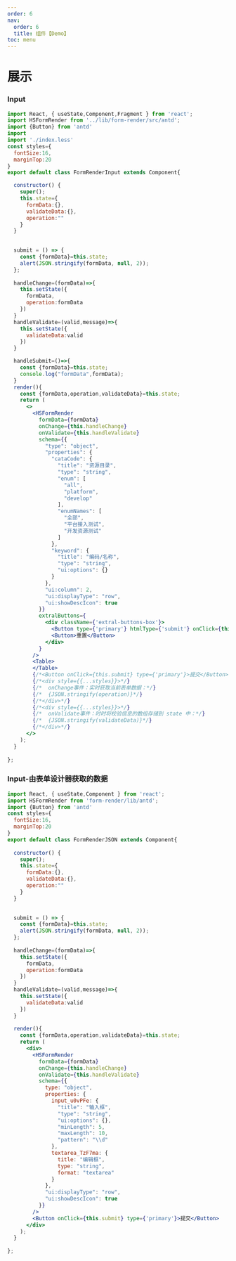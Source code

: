 ```yaml
---
order: 6
nav:
  order: 6
  title: 组件【Demo】
toc: menu
---
```


# 展示

[comment]: <> (## 开发)

[comment]: <> (这里是所有自定义组件的展示空间，需要开发自定义组件非常简易：)

[comment]: <> (1. 打开 github 仓库 /widgets/ 文件夹)

[comment]: <> (2. 复制一份 /widgets/template)

[comment]: <> (3. 修改代码、package.json 里的发布名称（注意发布名遵循 @form-render/xxx 的规范）)

[comment]: <> (4. 运行、测试 & 发布)

[comment]: <> (欢迎大家提交常用的自定义组件，让这个库变的更为丰富)

[comment]: <> (## 展示)

### Input

[comment]: <> (一个展示 hello world 文案的模板自定义组件)

```jsx
import React, { useState,Component,Fragment } from 'react';
import HSFormRender from '../lib/form-render/src/antd';
import {Button} from 'antd'
import 
import './index.less'
const styles={
  fontSize:16,
  marginTop:20
}
export default class FormRenderInput extends Component{

  constructor() {
    super();
    this.state={
      formData:{},
      validateData:{},
      operation:""
    }
  }
  

  submit = () => {
    const {formData}=this.state;
    alert(JSON.stringify(formData, null, 2));
  };
 
  handleChange=(formData)=>{
    this.setState({
      formData,
      operation:formData
    })
  }
  handleValidate=(valid,message)=>{
    this.setState({
      validateData:valid
    })
  }

  handleSubmit=()=>{
    const {formData}=this.state;
    console.log("formData",formData);
  }
  render(){
    const {formData,operation,validateData}=this.state;
    return (
      <>
        <HSFormRender
          formData={formData}
          onChange={this.handleChange}
          onValidate={this.handleValidate}
          schema={{
            "type": "object",
            "properties": {
              "cataCode": {
                "title": "资源目录",
                "type": "string",
                "enum": [
                  "all",
                  "platform",
                  "develop"
                ],
                "enumNames": [
                  "全部",
                  "平台接入测试",
                  "开发资源测试"
                ]
              },
              "keyword": {
                "title": "编码/名称",
                "type": "string",
                "ui:options": {}
              }
            },
            "ui:column": 2,
            "ui:displayType": "row",
            "ui:showDescIcon": true
          }}
          extralButtons={
            <div className={'extral-buttons-box'}>
              <Button type={'primary'} htmlType={'submit'} onClick={this.handleSubmit}>搜索</Button>
              <Button>重置</Button>
            </div>
          }
        />
        <Table>
        </Table>
        {/*<Button onClick={this.submit} type={'primary'}>提交</Button>*/}
        {/*<div style={{...styles}}>*/}
        {/*  onChange事件：实时获取当前表单数据：*/}
        {/*  {JSON.stringify(operation)}*/}
        {/*</div>*/}
        {/*<div style={{...styles}}>*/}
        {/*  onValidate事件：时时将校验信息的数组存储到 state 中：*/}
        {/*  {JSON.stringify(validateData)}*/}
        {/*</div>*/}
      </>
    );
  }
  
};
```
### Input-由表单设计器获取的数据

[comment]: <> (一个展示 hello world 文案的模板自定义组件)

```jsx
import React, { useState,Component } from 'react';
import HSFormRender from 'form-render/lib/antd';
import {Button} from 'antd'
const styles={
  fontSize:16,
  marginTop:20
}
export default class FormRenderJSON extends Component{
  
  constructor() {
    super();
    this.state={
      formData:{},
      validateData:{},
      operation:""
    }
  }
  

  submit = () => {
    const {formData}=this.state;
    alert(JSON.stringify(formData, null, 2));
  };
 
  handleChange=(formData)=>{
    this.setState({
      formData,
      operation:formData
    })
  }
  handleValidate=(valid,message)=>{
    this.setState({
      validateData:valid
    })
  }
  
  render(){
    const {formData,operation,validateData}=this.state;
    return (
      <div>
        <HSFormRender
          formData={formData}
          onChange={this.handleChange}
          onValidate={this.handleValidate}
          schema={{
            type: "object",
            properties: {
              input_u0vPFe: {
                "title": "输入框",
                "type": "string",
                "ui:options": {},
                "minLength": 5,
                "maxLength": 10,
                "pattern": "\\d"
              },
              textarea_TzF7ma: {
                title: "编辑框",
                type: "string",
                format: "textarea"
              }
            },
            "ui:displayType": "row",
            "ui:showDescIcon": true
          }}
        />
        <Button onClick={this.submit} type={'primary'}>提交</Button>
      </div>
    );
  }
  
};

```

<!-- ### @form-render/async-options

下拉搜索框，搜索的选项从服务端获取 -->

[comment]: <> (### hs-form-render/rich-text)

[comment]: <> (富文本编辑器)

[comment]: <> (```jsx)

[comment]: <> (// import React, { useState } from 'react';)

[comment]: <> (// import HSFormRender from 'form-render/lib/antd';)

[comment]: <> (// import RichTextEditor from '@form-render/rich-text';)

[comment]: <> (//)

[comment]: <> (// const schema = {)

[comment]: <> (//   type: 'object',)

[comment]: <> (//   properties: {)

[comment]: <> (//     content: {)

[comment]: <> (//       title: '富文本编辑器',)

[comment]: <> (//       type: 'string',)

[comment]: <> (//       'ui:widget': 'RichTextEditor',)

[comment]: <> (//     },)

[comment]: <> (//   },)

[comment]: <> (// };)

[comment]: <> (//)

[comment]: <> (// export default function Demo&#40;&#41; {)

[comment]: <> (//   const [formData, setData] = useState&#40;{}&#41;;)

[comment]: <> (//   const [valid, setValid] = useState&#40;[]&#41;;)

[comment]: <> (//)

[comment]: <> (//   const onSubmit = &#40;&#41; => {)

[comment]: <> (//     if &#40;valid.length > 0&#41; {)

[comment]: <> (//       alert&#40;`校验未通过字段：${valid.toString&#40;&#41;}`&#41;;)

[comment]: <> (//     } else {)

[comment]: <> (//       alert&#40;JSON.stringify&#40;formData, null, 2&#41;&#41;;)

[comment]: <> (//     })

[comment]: <> (//   };)

[comment]: <> (//)

[comment]: <> (//   return &#40;)

[comment]: <> (//     <div>)

[comment]: <> (//       <HSFormRender)

[comment]: <> (//         schema={schema})

[comment]: <> (//         formData={formData})

[comment]: <> (//         onChange={setData})

[comment]: <> (//         onValidate={setValid})

[comment]: <> (//         widgets={{)

[comment]: <> (//           RichTextEditor: RichTextEditor,)

[comment]: <> (//         }})

[comment]: <> (//       />)

[comment]: <> (//       <button onClick={onSubmit}>提交</button>)

[comment]: <> (//     </div>)

[comment]: <> (//   &#41;;)

[comment]: <> (// })

[comment]: <> (```)

[comment]: <> (自定义组件的开发规范详见 [自定义组件]&#40;/guide/advanced/widget&#41;)

